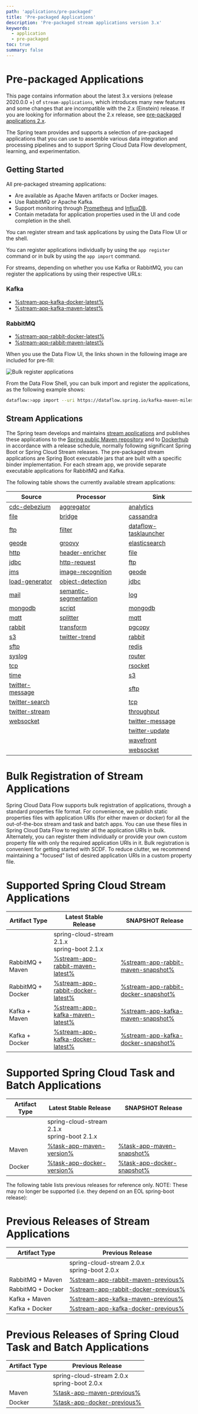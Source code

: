 ```yaml
---
path: 'applications/pre-packaged'
title: 'Pre-packaged Applications'
description: 'Pre-packaged stream applications version 3.x'
keywords:
  - application
  - pre-packaged
toc: true
summary: false
---
```


# Pre-packaged Applications

<!--TIP-->

This page contains information about the latest 3.x versions (release 2020.0.0 +) of `stream-applications`, which introduces many new features and some changes that are incompatible with the 2.x (Einstein) release. If you are looking for information about the 2.x release, see [pre-packaged applications 2.x](%currentPath%/applications/pre-packaged2x/).

<!--END_TIP-->

The Spring team provides and supports a selection of pre-packaged applications that you can use to assemble various data integration and processing pipelines and to support Spring Cloud Data Flow development, learning, and experimentation.

## Getting Started

All pre-packaged streaming applications:

- Are available as Apache Maven artifacts or Docker images.
- Use RabbitMQ or Apache Kafka.
- Support monitoring through [Prometheus](https://prometheus.io/) and [InfluxDB](https://www.influxdata.com/).
- Contain metadata for application properties used in the UI and code completion in the shell.

You can register stream and task applications by using the Data Flow UI or the shell.

You can register applications individually by using the `app register` command or in bulk by using the `app import` command.

For streams, depending on whether you use Kafka or RabbitMQ, you can register the applications by using their respective URLs:

### Kafka

- [%stream-app-kafka-docker-latest%](%stream-app-kafka-docker-latest%)
- [%stream-app-kafka-maven-latest%](%stream-app-kafka-maven-latest%)

### RabbitMQ

- [%stream-app-rabbit-docker-latest%](%stream-app-rabbit-docker-latest%)
- [%stream-app-rabbit-maven-latest%](%stream-app-rabbit-maven-latest%)

When you use the Data Flow UI, the links shown in the following image are included for pre-fill:

![Bulk register applications](images/bulk-registration.png)

From the Data Flow Shell, you can bulk import and register the applications, as the following example shows:

```bash
dataflow:>app import --uri https://dataflow.spring.io/kafka-maven-milestone
```

## Stream Applications

The Spring team develops and maintains [stream applications](https://spring.io/projects/spring-cloud-stream-applications#learn) and publishes these applications to the [Spring public Maven repository](https://repo.spring.io/release/org/springframework/cloud/stream/app/) and to [Dockerhub](https://hub.docker.com/u/springcloudstream) in accordance with a release schedule, normally following significant Spring Boot or Spring Cloud Stream releases.
The pre-packaged stream applications are Spring Boot executable jars that are built with a specific binder implementation.
For each stream app, we provide separate executable applications for RabbitMQ and Kafka.

The following table shows the currently available stream applications:

| Source                                                                                           | Processor                                                                                                       | Sink                                                                                                                                                                            |
| ------------------------------------------------------------------------------------------------ | --------------------------------------------------------------------------------------------------------------- | ------------------------------------------------------------------------------------------------------------------------------------------------------------------------------- |
| [cdc-debezium](%stream-applications-doc%/#spring-cloud-stream-modules-cdc-debezium-source)       | [aggregator](%stream-applications-doc%/#spring-cloud-stream-modules-aggregator-processor)                       | [analytics](%stream-applications-doc%/#spring-cloud-stream-modules-analytics-sink)                                                                                              |
| [file](%stream-applications-doc%/#spring-cloud-stream-modules-file-source)                       | [bridge](%stream-applications-doc%/#spring-cloud-stream-modules-bridge-processor)                               | [cassandra](%stream-applications-doc%/#spring-cloud-stream-modules-cassandra-sink)                                                                                              |
| [ftp](%stream-applications-doc%/#spring-cloud-stream-modules-ftp-source)                         | [filter](%stream-applications-doc%/#spring-cloud-stream-modules-filter-processor)                               | [dataflow-tasklauncher](https://github.com/spring-cloud/spring-cloud-dataflow/blob/main/spring-cloud-dataflow-tasklauncher/spring-cloud-dataflow-tasklauncher-sink/README.adoc) |
| [geode](%stream-applications-doc%/#spring-cloud-stream-modules-geode-source)                     | [groovy](%stream-applications-doc%/#spring-cloud-stream-modules-groovy-processor)                               | [elasticsearch](%stream-applications-doc%/#spring-cloud-stream-modules-elasticsearch-sink)                                                                                      |
| [http](%stream-applications-doc%/#spring-cloud-stream-modules-http-source)                       | [header-enricher](%stream-applications-doc%/#spring-cloud-stream-modules-header-enricher-processor)             | [file](%stream-applications-doc%/#spring-cloud-stream-modules-file-sink)                                                                                                        |
| [jdbc](%stream-applications-doc%/#spring-cloud-stream-modules-jdbc-source)                       | [http-request](%stream-applications-doc%/#spring-cloud-stream-modules-http-request-processor)                   | [ftp](%stream-applications-doc%/#spring-cloud-stream-modules-ftp-sink)                                                                                                          |
| [jms](%stream-applications-doc%/#spring-cloud-stream-modules-jms-source)                         | [image-recognition](%stream-applications-doc%/#spring-cloud-stream-modules-image-recognition-processor)         | [geode](%stream-applications-doc%/#spring-cloud-stream-modules-geode-sink)                                                                                                      |
| [load-generator](%stream-applications-doc%/#spring-cloud-stream-modules-load-generator-source)   | [object-detection](%stream-applications-doc%/#spring-cloud-stream-modules-object-detection-processor)           | [jdbc](%stream-applications-doc%/#spring-cloud-stream-modules-jdbc-sink)                                                                                                        |
| [mail](%stream-applications-doc%/#spring-cloud-stream-modules-mail-source)                       | [semantic-segmentation](%stream-applications-doc%/#spring-cloud-stream-modules-semantic-segmentation-processor) | [log](%stream-applications-doc%/#spring-cloud-stream-modules-log-sink)                                                                                                          |
| [mongodb](%stream-applications-doc%/#spring-cloud-stream-modules-mongodb-source)                 | [script](%stream-applications-doc%/#spring-cloud-stream-modules-script-processor)                               | [mongodb](%stream-applications-doc%/#spring-cloud-stream-modules-mongodb-sink)                                                                                                  |
| [mqtt](%stream-applications-doc%/#spring-cloud-stream-modules-mqtt-source)                       | [splitter](%stream-applications-doc%/#spring-cloud-stream-modules-splitter-processor)                           | [mqtt](%stream-applications-doc%/#spring-cloud-stream-modules-mqtt-sink)                                                                                                        |
| [rabbit](%stream-applications-doc%/#spring-cloud-stream-modules-rabbit-source)                   | [transform](%stream-applications-doc%/#spring-cloud-stream-modules-transform-processor)                         | [pgcopy](%stream-applications-doc%/#spring-cloud-stream-modules-pgcopy-sink)                                                                                                    |
| [s3](%stream-applications-doc%/#spring-cloud-stream-modules-s3-source)                           | [twitter-trend](%stream-applications-doc%/#spring-cloud-stream-modules-twitter-trend-processor)                 | [rabbit](%stream-applications-doc%/#spring-cloud-stream-modules-rabbit-sink)                                                                                                    |
| [sftp](%stream-applications-doc%/#spring-cloud-stream-modules-sftp-source)                       |                                                                                                                 | [redis](%stream-applications-doc%/#spring-cloud-stream-modules-redis-sink)                                                                                                      |
| [syslog](%stream-applications-doc%/#spring-cloud-stream-modules-syslog-source)                   |                                                                                                                 | [router](%stream-applications-doc%/#spring-cloud-stream-modules-router-sink)                                                                                                    |
| [tcp](%stream-applications-doc%/#spring-cloud-stream-modules-tcp-source)                         |                                                                                                                 | [rsocket](%stream-applications-doc%/#spring-cloud-stream-modules-rsocket-sink)                                                                                                  |
| [time](%stream-applications-doc%/#spring-cloud-stream-modules-time-source)                       |                                                                                                                 | [s3](%stream-applications-doc%/#spring-cloud-stream-modules-s3-sink)                                                                                                            |
| [twitter-message](%stream-applications-doc%/#spring-cloud-stream-modules-twitter-message-source) |                                                                                                                 | [sftp](%stream-applications-doc%/#spring-cloud-stream-modules-sftp-sink)                                                                                                        |
| [twitter-search](%stream-applications-doc%/#spring-cloud-stream-modules-twitter-search-source)   |                                                                                                                 | [tcp](%stream-applications-doc%/#spring-cloud-stream-modules-tcp-sink)                                                                                                          |
| [twitter-stream](%stream-applications-doc%/#spring-cloud-stream-modules-twitter-stream-source)   |                                                                                                                 | [throughput](%stream-applications-doc%/#spring-cloud-stream-modules-throughput-sink)                                                                                            |
| [websocket](%stream-applications-doc%/#spring-cloud-stream-modules-websocket-source)             |                                                                                                                 | [twitter-message](%stream-applications-doc%/#spring-cloud-stream-modules-twitter-message-sink)                                                                                  |
|                                                                                                  |                                                                                                                 | [twitter-update](%stream-applications-doc%/#spring-cloud-stream-modules-twitter-update-sink)                                                                                    |
|                                                                                                  |                                                                                                                 | [wavefront](%stream-applications-doc%/#spring-cloud-stream-modules-wavefront-sink)                                                                                              |
|                                                                                                  |                                                                                                                 | [websocket](%stream-applications-doc%/#spring-cloud-stream-modules-websocket-sink)                                                                                              |

# Bulk Registration of Stream Applications

Spring Cloud Data Flow supports bulk registration of applications, through a standard properties file format.
For convenience, we publish static properties files with application URIs (for either maven or docker) for all the out-of-the-box stream and task and batch apps.
You can use these files in Spring Cloud Data Flow to register all the application URIs in bulk.
Alternately, you can register them individually or provide your own custom property file with only the required application URIs in it.
Bulk registration is convenient for getting started with SCDF.
To reduce clutter, we recommend maintaining a "focused" list of desired application URIs in a custom property file.

# Supported Spring Cloud Stream Applications

| Artifact Type     | Latest Stable Release                                                  | SNAPSHOT Release                                                         |
| ----------------- | ---------------------------------------------------------------------- | ------------------------------------------------------------------------ |
|                   | spring-cloud-stream 2.1.x<br>spring-boot 2.1.x                         |                                                                          |
| RabbitMQ + Maven  | [%stream-app-rabbit-maven-latest%](%stream-app-rabbit-maven-latest%)   | [%stream-app-rabbit-maven-snapshot%](%stream-app-rabbit-maven-snapshot%) |
| RabbitMQ + Docker | [%stream-app-rabbit-docker-latest%](%stream-app-rabbit-docker-latest%) | [%stream-app-rabbit-docker-snapshot%]()                                  |
| Kafka + Maven     | [%stream-app-kafka-maven-latest%](%stream-app-kafka-maven-latest%)     | [%stream-app-kafka-maven-snapshot%](%stream-app-kafka-maven-snapshot%)   |
| Kafka + Docker    | [%stream-app-kafka-docker-latest%](%stream-app-kafka-docker-latest%)   | [%stream-app-kafka-docker-snapshot%](%stream-app-kafka-docker-snapshot%) |

# Supported Spring Cloud Task and Batch Applications

| Artifact Type | Latest Stable Release                                  | SNAPSHOT Release                                         |
| ------------- | ------------------------------------------------------ | -------------------------------------------------------- |
|               | spring-cloud-stream 2.1.x<br>spring-boot 2.1.x         |                                                          |
| Maven         | [%task-app-maven-version%](%task-app-maven-version%])  | [%task-app-maven-snapshot%](%task-app-maven-snapshot%)   |
| Docker        | [%task-app-docker-version%](%task-app-docker-version%) | [%task-app-docker-snapshot%](%task-app-docker-snapshot%) |

The following table lists previous releases for reference only.
NOTE: These may no longer be supported (i.e. they depend on an EOL spring-boot release):

# Previous Releases of Stream Applications

| Artifact Type     | Previous Release                                                           |
| ----------------- | -------------------------------------------------------------------------- |
|                   | spring-cloud-stream 2.0.x<br>spring-boot 2.0.x                             |
| RabbitMQ + Maven  | [%stream-app-rabbit-maven-previous%](%stream-app-rabbit-maven-previous%)   |
| RabbitMQ + Docker | [%stream-app-rabbit-docker-previous%](%stream-app-rabbit-docker-previous%) |
| Kafka + Maven     | [%stream-app-kafka-maven-previous%](%stream-app-kafka-maven-previous%)     |
| Kafka + Docker    | [%stream-app-kafka-docker-previous%](%stream-app-kafka-docker-previous%)   |

# Previous Releases of Spring Cloud Task and Batch Applications

| Artifact Type | Previous Release                                         |
| ------------- | -------------------------------------------------------- |
|               | spring-cloud-stream 2.0.x<br>spring-boot 2.0.x           |
| Maven         | [%task-app-maven-previous%](%task-app-maven-previous%)   |
| Docker        | [%task-app-docker-previous%](%task-app-docker-previous%) |
